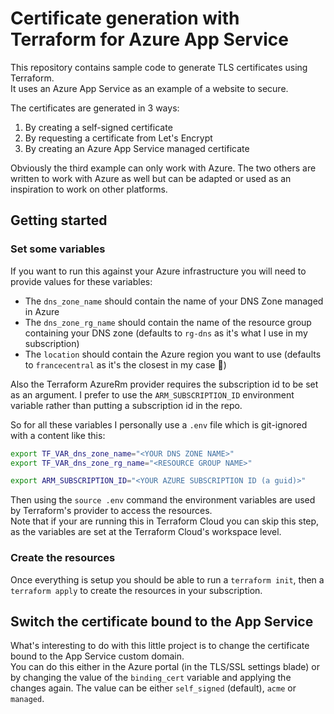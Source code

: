 # Certificate generation with Terraform for Azure App Service

This repository contains sample code to generate TLS certificates using Terraform.  
It uses an Azure App Service as an example of a website to secure.

The certificates are generated in 3 ways:
1. By creating a self-signed certificate
2. By requesting a certificate from Let's Encrypt
3. By creating an Azure App Service managed certificate

Obviously the third example can only work with Azure. The two others are written to work with Azure as well but can be adapted or used as an inspiration to work on other platforms.


## Getting started

### Set some variables

If you want to run this against your Azure infrastructure you will need to provide values for these variables:
- The `dns_zone_name` should contain the name of your DNS Zone managed in Azure
- The `dns_zone_rg_name` should contain the name of the resource group containing your DNS zone (defaults to `rg-dns` as it's what I use in my subscription)
- The `location` should contain the Azure region you want to use (defaults to `francecentral` as it's the closest in my case :croissant:)

Also the Terraform AzureRm provider requires the subscription id to be set as an argument. I prefer to use the `ARM_SUBSCRIPTION_ID` environment variable rather than putting a subscription id in the repo.  

So for all these variables I personally use a `.env` file which is git-ignored with a content like this:
```sh
export TF_VAR_dns_zone_name="<YOUR DNS ZONE NAME>"
export TF_VAR_dns_zone_rg_name="<RESOURCE GROUP NAME>"

export ARM_SUBSCRIPTION_ID="<YOUR AZURE SUBSCRIPTION ID (a guid)>"
```
Then using the `source .env` command the environment variables are used by Terraform's provider to access the resources.  
Note that if your are running this in Terraform Cloud you can skip this step, as the variables are set at the Terraform Cloud's workspace level.

### Create the resources
Once everything is setup you should be able to run a `terraform init`, then a `terraform apply` to create the resources in your subscription.  

## Switch the certificate bound to the App Service
What's interesting to do with this little project is to change the certificate bound to the App Service custom domain.  
You can do this either in the Azure portal (in the TLS/SSL settings blade) or by changing the value of the `binding_cert` variable and applying the changes again. The value can be either `self_signed` (default), `acme` or `managed`.
